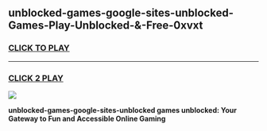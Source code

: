 
## unblocked-games-google-sites-unblocked-Games-Play-Unblocked-&-Free-0xvxt
<h3>
<a href="https://premium76.site?title=unblocked-games-google-sites-unblocked&ref=24A">CLICK TO PLAY</a></h3>
<hr>

<h3>
<a href="https://premium76.site?title=unblocked-games-google-sites-unblocked&ref=24A">CLICK 2 PLAY</a>
  
</h3>

<a href="https://premium76.site?title=unblocked-games-google-sites-unblocked&ref=24A"><img src="https://clearcache.store/games.png"></a>


**unblocked-games-google-sites-unblocked games unblocked: Your Gateway to Fun and Accessible Online Gaming**
